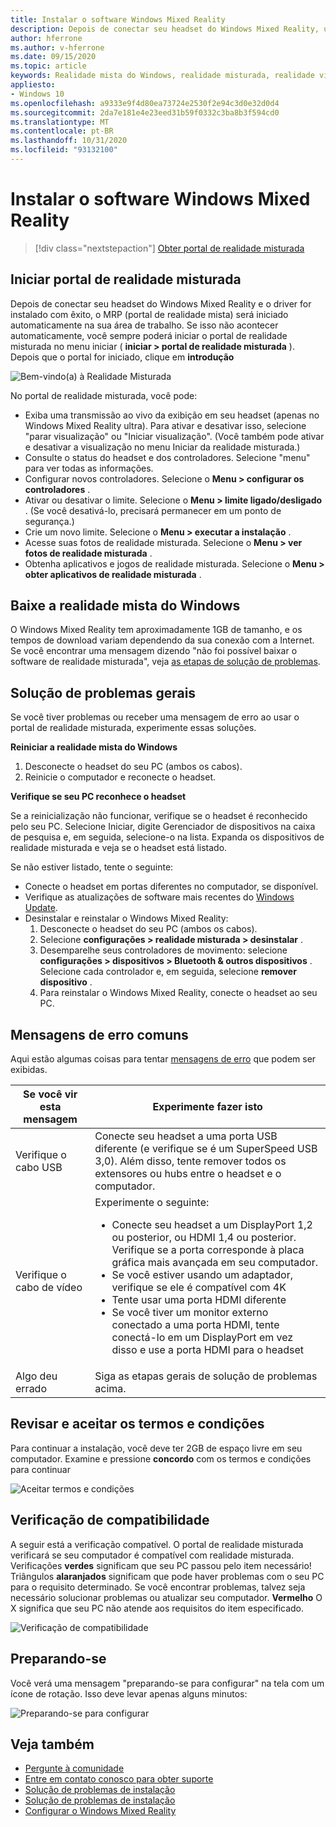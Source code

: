 ```yaml
---
title: Instalar o software Windows Mixed Reality
description: Depois de conectar seu headset do Windows Mixed Reality, use o aplicativo de portal da realidade misturada para começar e baixar os recursos do Windows Mixed Reality.
author: hferrone
ms.author: v-hferrone
ms.date: 09/15/2020
ms.topic: article
keywords: Realidade mista do Windows, realidade misturada, realidade virtual, VR, Sr, introdução, instalação, portal de realidade misturada
appliesto:
- Windows 10
ms.openlocfilehash: a9333e9f4d80ea73724e2530f2e94c3d0e32d0d4
ms.sourcegitcommit: 2da7e181e4e23eed31b59f0332c3ba8b3f594cd0
ms.translationtype: MT
ms.contentlocale: pt-BR
ms.lasthandoff: 10/31/2020
ms.locfileid: "93132100"
---
```

# <a name="install-windows-mixed-reality-software"></a>Instalar o software Windows Mixed Reality

> [!div class="nextstepaction"]
> [Obter portal de realidade misturada](https://www.microsoft.com/p/mixed-reality-portal/9ng1h8b3zc7m?activetab=pivot:overviewtab)

## <a name="launch-mixed-reality-portal"></a>Iniciar portal de realidade misturada

Depois de conectar seu headset do Windows Mixed Reality e o driver for instalado com êxito, o MRP (portal de realidade mista) será iniciado automaticamente na sua área de trabalho. Se isso não acontecer automaticamente, você sempre poderá iniciar o portal de realidade misturada no menu iniciar ( **iniciar > portal de realidade misturada** ). Depois que o portal for iniciado, clique em **introdução**

![Bem-vindo(a) à Realidade Misturada](images/1050px-mixedrealityportal.png)

No portal de realidade misturada, você pode:

* Exiba uma transmissão ao vivo da exibição em seu headset (apenas no Windows Mixed Reality ultra). Para ativar e desativar isso, selecione "parar visualização" ou "Iniciar visualização". (Você também pode ativar e desativar a visualização no menu Iniciar da realidade misturada.)
* Consulte o status do headset e dos controladores. Selecione "menu" para ver todas as informações.
* Configurar novos controladores. Selecione o **Menu > configurar os controladores** .
* Ativar ou desativar o limite. Selecione o **Menu > limite ligado/desligado** . (Se você desativá-lo, precisará permanecer em um ponto de segurança.)
* Crie um novo limite. Selecione o **Menu > executar a instalação** .
* Acesse suas fotos de realidade misturada. Selecione o **Menu > ver fotos de realidade misturada** .
* Obtenha aplicativos e jogos de realidade misturada. Selecione o **Menu > obter aplicativos de realidade misturada** .

## <a name="download-windows-mixed-reality"></a>Baixe a realidade mista do Windows

O Windows Mixed Reality tem aproximadamente 1GB de tamanho, e os tempos de download variam dependendo da sua conexão com a Internet. Se você encontrar uma mensagem dizendo "não foi possível baixar o software de realidade misturada", veja [as etapas de solução de problemas](installation_errors.md#we-couldnt-download-the-mixed-reality-software-or-hang-tight-while-we-do-some-downloading).

## <a name="general-troubleshooting"></a>Solução de problemas gerais

Se você tiver problemas ou receber uma mensagem de erro ao usar o portal de realidade misturada, experimente essas soluções.

**Reiniciar a realidade mista do Windows**

1. Desconecte o headset do seu PC (ambos os cabos).
2. Reinicie o computador e reconecte o headset.

**Verifique se seu PC reconhece o headset**

Se a reinicialização não funcionar, verifique se o headset é reconhecido pelo seu PC. Selecione Iniciar, digite Gerenciador de dispositivos na caixa de pesquisa e, em seguida, selecione-o na lista. Expanda os dispositivos de realidade misturada e veja se o headset está listado.

Se não estiver listado, tente o seguinte:

* Conecte o headset em portas diferentes no computador, se disponível.
* Verifique as atualizações de software mais recentes do [Windows Update](https://support.microsoft.com/help/12373).
* Desinstalar e reinstalar o Windows Mixed Reality:
    1. Desconecte o headset do seu PC (ambos os cabos).
    2. Selecione **configurações > realidade misturada > desinstalar** .
    3. Desemparelhe seus controladores de movimento: selecione **configurações > dispositivos > Bluetooth & outros dispositivos** . Selecione cada controlador e, em seguida, selecione **remover dispositivo** .
    4. Para reinstalar o Windows Mixed Reality, conecte o headset ao seu PC.

## <a name="common-error-messages"></a>Mensagens de erro comuns

Aqui estão algumas coisas para tentar [mensagens de erro](error-codes.md) que podem ser exibidas.

| Se você vir esta mensagem | Experimente fazer isto |
| --- | --- |
| Verifique o cabo USB | Conecte seu headset a uma porta USB diferente (e verifique se é um SuperSpeed USB 3,0). Além disso, tente remover todos os extensores ou hubs entre o headset e o computador. |
| Verifique o cabo de vídeo | Experimente o seguinte: <ul><li>Conecte seu headset a um DisplayPort 1,2 ou posterior, ou HDMI 1,4 ou posterior. Verifique se a porta corresponde à placa gráfica mais avançada em seu computador.</li><li>Se você estiver usando um adaptador, verifique se ele é compatível com 4K</li><li>Tente usar uma porta HDMI diferente</li><li>Se você tiver um monitor externo conectado a uma porta HDMI, tente conectá-lo em um DisplayPort em vez disso e use a porta HDMI para o headset</li></ul> |
| Algo deu errado | Siga as etapas gerais de solução de problemas acima. |

## <a name="review-and-accept-terms-and-conditions"></a>Revisar e aceitar os termos e condições

Para continuar a instalação, você deve ter 2GB de espaço livre em seu computador. Examine e pressione **concordo** com os termos e condições para continuar

![Aceitar termos e condições](images/1050px-mixedrealityportalpage2.png)

## <a name="compatibility-check"></a>Verificação de compatibilidade

A seguir está a verificação compatível. O portal de realidade misturada verificará se seu computador é compatível com realidade misturada. Verificações **verdes** significam que seu PC passou pelo item necessário! Triângulos **alaranjados** significam que pode haver problemas com o seu PC para o requisito determinado. Se você encontrar problemas, talvez seja necessário solucionar problemas ou atualizar seu computador. **Vermelho** O X significa que seu PC não atende aos requisitos do item especificado.

![Verificação de compatibilidade](images/1050px-compatcheck.png)

## <a name="getting-ready"></a>Preparando-se

Você verá uma mensagem "preparando-se para configurar" na tela com um ícone de rotação. Isso deve levar apenas alguns minutos:

![Preparando-se para configurar](images/1050px-gettingsetup.png)

## <a name="see-also"></a>Veja também

* [Pergunte à comunidade](https://answers.microsoft.com)
* [Entre em contato conosco para obter suporte](https://support.microsoft.com/contactus/)
* [Solução de problemas de instalação](installation_errors.md)
* [Solução de problemas de instalação](wmr-setup-faq.md)
* [Configurar o Windows Mixed Reality](set-up-windows-mixed-reality.md)
